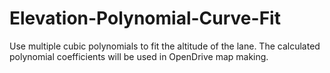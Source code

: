 # Elevation-Polynomial-Curve-Fit
Use multiple cubic polynomials to fit the altitude of the lane.
The calculated polynomial coefficients will be used in OpenDrive map making.
